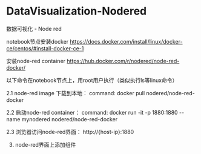 # DataVisualization-Nodered

数据可视化 - Node red

notebook节点安装docker https://docs.docker.com/install/linux/docker-ce/centos/#install-docker-ce-1

安装node-red container https://hub.docker.com/r/nodered/node-red-docker/

以下命令在notebook节点上，用root用户执行（类似执行ls等linux命令）

2.1 node-red image 下载到本地： 
command: docker pull nodered/node-red-docker

2.2 启动node-red container： 
command: docker run -it -p 1880:1880 --name mynodered nodered/node-red-docker

2.3 浏览器访问node-red界面： http://{host-ip}:1880

3. node-red界面上添加组件

